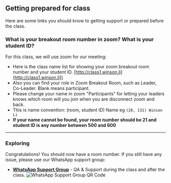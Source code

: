 ## Getting prepared for class

Here are some links you should know to getting support or prepared before the class.

<!-- toc -->

### What is your breakout room number in zoom? What is your student ID?

For this class, we will use zoom for our meeting:

- Here is the class name list for showing your zoom breakout room number and your student ID.
[http://class1.winson.li](http://class1.winson.li])
- Also you can find your role in Zoom Breakout Room, such as Leader, Co-Leader. Blank means participant.
- Please change your name in zoom "Participants" for letting your leaders knows which room will you join when you are disconnect zoom and back.
- This is name convention: (room, student ID) Name eg 
```(20, 131) Winson Li```
- **If your name cannot be found, your room number should be 21 and student ID is any number between 500 and 600**

---

### Exploring

Congratulations! You should now have a room number. If you still have any issue, please use our WhatsApp support group:

- **[WhatsApp Support Group](https://chat.whatsapp.com/FB3jKV5Keiw0O4mtKK0quJ)** - QA & Support during the class and after the class.
![WhatsApp Support Group QR Code](./img/qr-whatsapp-class1-support.png)
